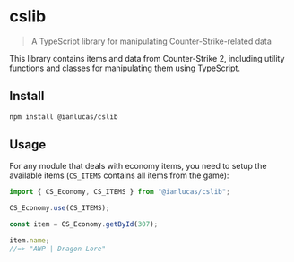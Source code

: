 # cslib

> A TypeScript library for manipulating Counter-Strike-related data

This library contains items and data from Counter-Strike 2, including utility functions and classes for manipulating them using TypeScript.

## Install

```sh
npm install @ianlucas/cslib
```

## Usage

For any module that deals with economy items, you need to setup the available items (`CS_ITEMS` contains all items from the game):

```typescript
import { CS_Economy, CS_ITEMS } from "@ianlucas/cslib";

CS_Economy.use(CS_ITEMS);

const item = CS_Economy.getById(307);

item.name;
//=> "AWP | Dragon Lore"
```
